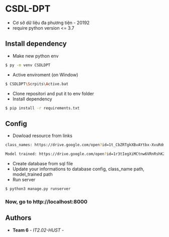 # CSDL-DPT

- Cơ sở dữ liệu đa phương tiện - 20192
- require python version <= 3.7

## Install dependency
* Make new python env
```sh
$ py -m venv CSDLDPT
```
* Active enviroment (on Window)
```sh
$ CSDLDPT\Scrpits\Active.bat 
```
* Clone repositori and put it to env folder
* Install dependency
```sh
$ pip install -r requirements.txt 
```

## Config

* Dowload resource from links

```sh
class_names: https://drive.google.com/open?id=1t_CbZRTgkXBvAYtbx-XvuRdmG66OjTPG
```
```sh
Model trained: https://drive.google.com/open?id=1r3tIegXiMCtnw6VRnRshKZufhE4SLRxO
```
* Create database from sql file
* Update your informations to database config, class_name path, model_trained path
* Run server
```sh
$ python3 manage.py runserver
```

### Now, go to http://localhost:8000

## Authors

* **Team 6** - *IT2.02-HUST* -

